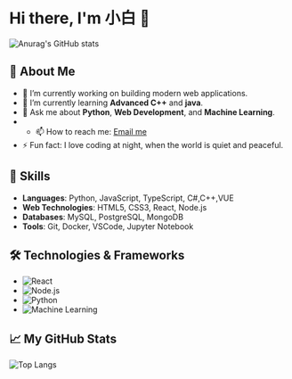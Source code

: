 # Hi there, I'm 小白 👋

![Anurag's GitHub stats](https://github-readme-stats.vercel.app/api?username=xiaobai-Lethe&show_icons=true&theme=radical)

## 🚀 About Me

- 🔭 I’m currently working on building modern web applications.
- 🌱 I’m currently learning **Advanced C++** and **java**.
- 💬 Ask me about **Python**, **Web Development**, and **Machine Learning**.
- - 📫 How to reach me: [Email me](mailto:white3432551933@gmail.com)
- ⚡ Fun fact: I love coding at night, when the world is quiet and peaceful.

## 🔧 Skills

- **Languages**: Python, JavaScript, TypeScript, C#,C++,VUE
- **Web Technologies**: HTML5, CSS3, React, Node.js
- **Databases**: MySQL, PostgreSQL, MongoDB
- **Tools**: Git, Docker, VSCode, Jupyter Notebook

## 🛠️ Technologies & Frameworks

- ![React](https://img.shields.io/badge/-React-61DAFB?style=flat&logo=react&logoColor=black)
- ![Node.js](https://img.shields.io/badge/-Node.js-339933?style=flat&logo=node.js&logoColor=white)
- ![Python](https://img.shields.io/badge/-Python-3776AB?style=flat&logo=python&logoColor=white)
- ![Machine Learning](https://img.shields.io/badge/-Machine%20Learning-FF6F61?style=flat&logo=python&logoColor=white)

## 📈 My GitHub Stats

![Top Langs](https://github-readme-stats.vercel.app/api/top-langs/?username=xiaobai-Lethe&langs_count=8&layout=compact)

